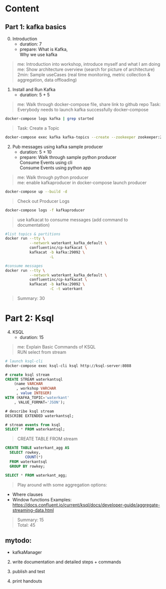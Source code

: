 # Content
## Part 1: kafka basics
0. Introduction
    - duration: 7  
    - prepare: What is Kafka,  
    Why we use kafka
> me: Introduction into workshop, introduce myself and what I am doing
> me: Show architecture overview (search for picture of architecture)  
> 2min: Sample useCases (real time monitoring, metric collection & aggregation, data offloading)  

1. Install and Run Kafka 
    - duration: 5 + 5  
> me: Walk through docker-compose file, share link to github repo
> Task: Everybody needs to launch kafka successfully docker-compose
```sh
docker-compose logs kafka | grep started
```
> Task: Create a Topic
```sh
docker-compose exec kafka kafka-topics --create --zookeeper zookeeper:2181 --replication-factor 1 --partitions 3 --topic waterkant
```

2. Pub messages using kafka sample producer
    - duration: 5 + 10
    - prepare: Walk through sample python producer  
    Consume Events using cli  
    Consume Events using python app  
> me: Walk through python producer  
> me: enable kafkaproducer in docker-compose
> launch producer
```sh
docker-compose up --build -d
```
> Check out Producer Logs
```sh
docker-compose logs -f kafkaproducer
```
> use kafkacat to consume messages (add command to documentation)  
```sh
#list topics & partitions
docker run --tty \
           --network waterkant_kafka_default \
           confluentinc/cp-kafkacat \
           kafkacat -b kafka:29092 \
                    -L

#consume messages
docker run --tty \
           --network waterkant_kafka_default \
           confluentinc/cp-kafkacat \
           kafkacat -b kafka:29092 \
                    -C -t waterkant
```

> Summary: 30
# Part 2: Ksql
4. KSQL
    - duration: 15
> me: Explain Basic Commands of KSQL  
> RUN select from stream  
```sh
# launch ksql-cli
docker-compose exec ksql-cli ksql http://ksql-server:8088
```
```sql
# create ksql stream
CREATE STREAM waterkantsql 
    (name VARCHAR
     , workshop VARCHAR
     , value INTEGER) 
WITH (KAFKA_TOPIC='waterkant'
    , VALUE_FORMAT='JSON');

# describe ksql stream
DESCRIBE EXTENDED waterkantsql;

# stream events from ksql
SELECT * FROM waterkantsql;
```
> CREATE TABLE FROM stream  
```sql
CREATE TABLE waterkant_agg AS
  SELECT rowkey,
         COUNT(*)
  FROM waterkantsql
  GROUP BY rowkey;

SELECT * FROM waterkant_agg;
```
> Play around with some aggregation options:
* Where clauses
* Window functions
Examples:
https://docs.confluent.io/current/ksql/docs/developer-guide/aggregate-streaming-data.html

> Summary: 15  
> Total: 45

## mytodo:
<!-- 1. setup docker env -->
<!-- * confluent kafka -->
<!-- * producer service -->
<!-- * consumer service -->
* kafkaManager
<!-- * ksql server -->
<!-- * add kafkacat node -->

2. write documentation and detailed steps + commands

3. publish and test

3. print handouts